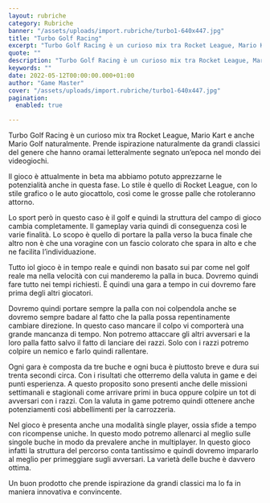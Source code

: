 ```yaml
---
layout: rubriche
category: Rubriche
banner: "/assets/uploads/import.rubriche/turbo1-640x447.jpg"
title: "Turbo Golf Racing"
excerpt: "Turbo Golf Racing è un curioso mix tra Rocket League, Mario Kart e anche Mario Golf naturalmente. Prende ispirazione naturalmente da grandi classici del genere che hanno oramai letteralmente segnato un’epoca nel mondo dei videogiochi. Il gioco è attualmente in beta ma abbiamo potuto apprezzarne le potenzialità anche in questa fase. Lo stile è quello [&hellip"
quote: ""
description: "Turbo Golf Racing è un curioso mix tra Rocket League, Mario Kart e anche Mario Golf naturalmente. Prende ispirazione naturalmente da grandi classici del genere che hanno oramai letteralmente segnato un’epoca nel mondo dei videogiochi. Il gioco è attualmente in beta ma abbiamo potuto apprezzarne le potenzialità anche in questa fase. Lo stile è quello [&hellip"
keywords: ""
date: 2022-05-12T00:00:00.000+01:00
author: "Game Master"
cover: "/assets/uploads/import.rubriche/turbo1-640x447.jpg"
pagination:
  enabled: true

---
```


Turbo Golf Racing è un curioso mix tra Rocket League, Mario Kart e anche Mario Golf naturalmente. Prende ispirazione naturalmente da grandi classici del genere che hanno oramai letteralmente segnato un’epoca nel mondo dei videogiochi.

Il gioco è attualmente in beta ma abbiamo potuto apprezzarne le potenzialità anche in questa fase. Lo stile è quello di Rocket League, con lo stile grafico o le auto giocattolo, così come le grosse palle che rotoleranno attorno.

Lo sport però in questo caso è il golf e quindi la struttura del campo di gioco cambia completamente. Il gameplay varia quindi di conseguenza così le varie finalità. Lo scopo è quello di portare la palla verso la buca finale che altro non è che una voragine con un fascio colorato che spara in alto e che ne facilita l’individuazione.

Tutto iol gioco è in tempo reale e quindi non basato sui par come nel golf reale ma nella velocità con cui manderemo la palla in buca. Dovremo quindi fare tutto nei tempi richiesti. È quindi una gara a tempo in cui dovremo fare prima degli altri giocatori.

Dovremo quindi portare sempre la palla con noi colpendola anche se dovremo sempre badare al fatto che la palla possa repentinamente cambiare direzione. In questo caso mancare il colpo vi comporterà una grande mancanza di tempo. Non potremo attaccare gli altri avversari e la loro palla fatto salvo il fatto di lanciare dei razzi. Solo con i razzi potremo colpire un nemico e farlo quindi rallentare.

Ogni gara è composta da tre buche e ogni buca è piuttosto breve e dura sui trenta secondi circa. Con i risultati che otterremo della valuta in game e dei punti esperienza. A questo proposito sono presenti anche delle missioni settimanali e stagionali come arrivare primi in buca oppure colpire un tot di avversari con i razzi. Con la valuta in game potremo quindi ottenere anche potenziamenti così abbellimenti per la carrozzeria.

Nel gioco è presenta anche una modalità single player, ossia sfide a tempo con ricompense uniche. In questo modo potremo allenarci al meglio sulle singole buche in modo da prevalere anche in multiplayer. In questo gioco infatti la struttura del percorso conta tantissimo e quindi dovremo impararlo al meglio per primeggiare sugli avversari. La varietà delle buche è davvero ottima.

Un buon prodotto che prende ispirazione da grandi classici ma lo fa in maniera innovativa e convincente.